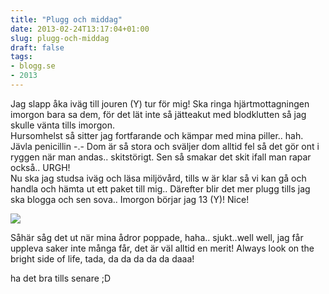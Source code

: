 ```yaml
---
title: "Plugg och middag"
date: 2013-02-24T13:17:04+01:00
slug: plugg-och-middag
draft: false
tags:
- blogg.se
- 2013
---
```

Jag slapp åka iväg till jouren (Y) tur för mig! Ska ringa hjärtmottagningen imorgon bara sa dem, för det lät inte så jätteakut med blodklutten så jag skulle vänta tills imorgon.  
Hursomhelst så sitter jag fortfarande och kämpar med mina piller.. hah. Jävla penicillin -.- Dom är så stora och sväljer dom alltid fel så det gör ont i ryggen när man andas.. skitstörigt. Sen så smakar det skit ifall man rapar också.. URGH!  
Nu ska jag studsa iväg och läsa miljövård, tills w är klar så vi kan gå och handla och hämta ut ett paket till mig.. Därefter blir det mer plugg tills jag ska blogga och sen sova.. Imorgon börjar jag 13 (Y)! Nice!

![](/assets/images/blogg.se/dsc_0006_512a04559606ee67aa669966.jpg)

Såhär såg det ut när mina ådror poppade, haha.. sjukt..well well, jag får uppleva saker inte många får, det är väl alltid en merit! Always look on the bright side of life, tada, da da da da da daaa!  
  
ha det bra tills senare ;D